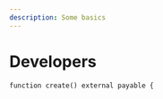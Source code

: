 ```yaml
---
description: Some basics
---
```


# Developers

```solidity
function create() external payable {
```
